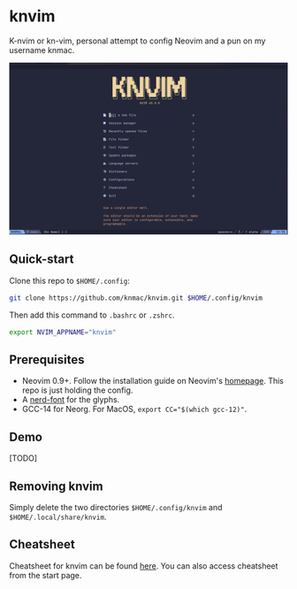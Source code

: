 # knvim

K-nvim or kn-vim, personal attempt to config Neovim and a pun on my username knmac.

![screenshot](./res/screenshot.png)

## Quick-start

Clone this repo to `$HOME/.config`:

```bash
git clone https://github.com/knmac/knvim.git $HOME/.config/knvim
```

Then add this command to `.bashrc` or `.zshrc`.

```bash
export NVIM_APPNAME="knvim"
```

## Prerequisites

- Neovim 0.9+. Follow the installation guide on Neovim's [homepage](https://neovim.io/). This repo is just holding the config.
- A [nerd-font](https://www.nerdfonts.com/) for the glyphs.
- GCC-14 for Neorg. For MacOS, `export CC="$(which gcc-12)"`.

## Demo

[TODO]

## Removing knvim

Simply delete the two directories `$HOME/.config/knvim` and `$HOME/.local/share/knvim`.

## Cheatsheet

Cheatsheet for knvim can be found [here](res/cheatsheet.md). You can also access cheatsheet from the start page.
